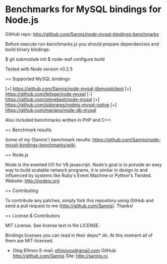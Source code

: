 Benchmarks for MySQL bindings for Node.js
=========================================

GitHub repo: http://github.com/Sannis/node-mysql-bindings-benchmarks

Before execute run-benchmarks.js you should prepare dependencies
and build binary bindings:

$ git submodule init
$ node-waf configure build

Tested with Node version v0.2.5

== Supported MySQL bindings

[+] https://github.com/Sannis/node-mysql-libmysqlclient
[+] https://github.com/felixge/node-mysql
[-] https://github.com/stevebest/node-mysql
[+] https://github.com/sidorares/nodejs-mysql-native
[+] https://github.com/mariano/node-db-mysql

Also included benchmarks written in PHP and C++.

== Benchmark results

Some of my (Sannis') benchmark results:
<https://github.com/Sannis/node-mysql-bindings-benchmarks/wiki>.

== Node.js

Node is the evented I/O for V8 javascript.
Node's goal is to provide an easy way to build scalable network programs,
it is similar in design to and influenced by systems like Ruby's Event Machine or Python's Twisted.
Website: http://nodejs.org

== Contributing

To contribute any patches, simply fork this repository using GitHub
and send a pull request to me (http://github.com/Sannis). Thanks!

== License & Contributors

MIT License. See license text in file LICENSE.

Bindings licenses you can read in their deps/* dir.
At this moment all of them are MIT-licensed.

* Oleg Efimov
  E-mail: <efimovov@gmail.com>
  GitHub: http://github.com/Sannis
  Site: http://sannis.ru

